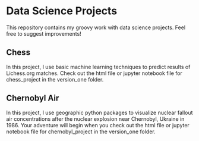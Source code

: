 # Data Science Projects

This repository contains my groovy work with data science projects. Feel free to suggest improvements!

## Chess 

In this project, I use basic machine learning techniques to predict results of Lichess.org matches. Check out the html file or jupyter notebook file for chess_project in the version_one folder. 

## Chernobyl Air 

In this project, I use geographic python packages to visualize nuclear fallout air concentrations after the nuclear 
explosion near Chernobyl, Ukraine in 1986. Your adventure will begin when you check out the html file or jupyter notebook file for chernobyl_project in the version_one folder. 
